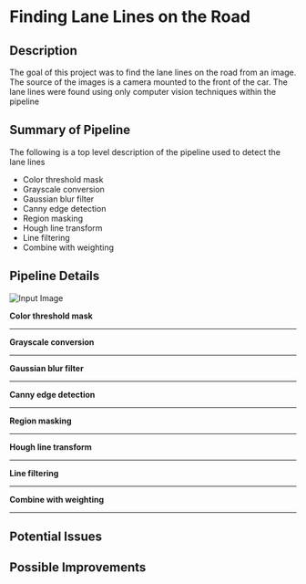 # **Finding Lane Lines on the Road** 

## Description

The goal of this project was to find the lane lines on the road from an image. The source of the images is a camera mounted to the front of the car. The lane lines were found using only computer vision techniques within the pipeline


## Summary of Pipeline

The following is a top level description of the pipeline used to detect the lane lines

* Color threshold mask
* Grayscale conversion
* Gaussian blur filter
* Canny edge detection
* Region masking
* Hough line transform
* Line filtering
* Combine with weighting 

## Pipeline Details

![Input Image]('images/input_image.jpg')

**Color threshold mask**

---
**Grayscale conversion**

---
**Gaussian blur filter**

---
**Canny edge detection**

---
**Region masking**

---
**Hough line transform**

---
**Line filtering**

---
**Combine with weighting**

---

## Potential Issues

## Possible Improvements
